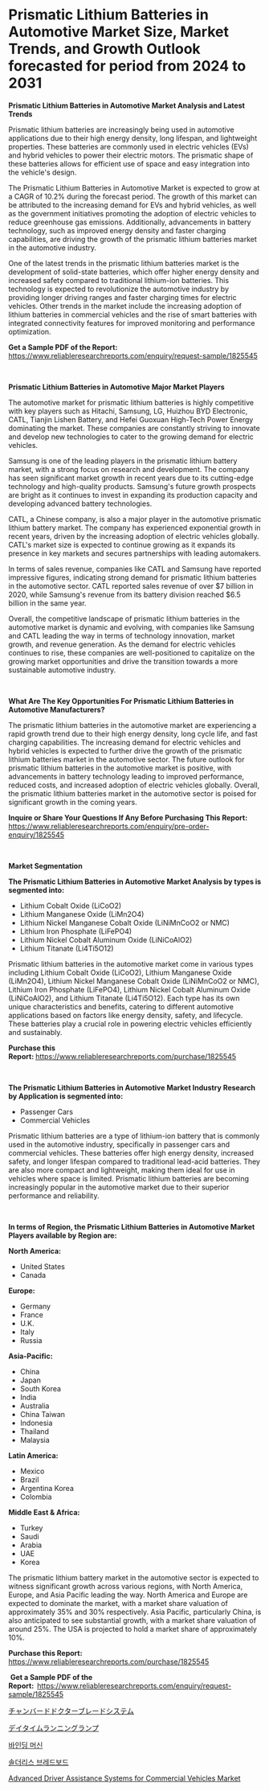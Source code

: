 <p><h1>Prismatic Lithium Batteries in Automotive Market Size, Market Trends, and Growth Outlook forecasted for period from 2024 to 2031</h1></p><p><strong>Prismatic Lithium Batteries in Automotive Market Analysis and Latest Trends</strong></p>
<p><p>Prismatic lithium batteries are increasingly being used in automotive applications due to their high energy density, long lifespan, and lightweight properties. These batteries are commonly used in electric vehicles (EVs) and hybrid vehicles to power their electric motors. The prismatic shape of these batteries allows for efficient use of space and easy integration into the vehicle's design.</p><p>The Prismatic Lithium Batteries in Automotive Market is expected to grow at a CAGR of 10.2% during the forecast period. The growth of this market can be attributed to the increasing demand for EVs and hybrid vehicles, as well as the government initiatives promoting the adoption of electric vehicles to reduce greenhouse gas emissions. Additionally, advancements in battery technology, such as improved energy density and faster charging capabilities, are driving the growth of the prismatic lithium batteries market in the automotive industry.</p><p>One of the latest trends in the prismatic lithium batteries market is the development of solid-state batteries, which offer higher energy density and increased safety compared to traditional lithium-ion batteries. This technology is expected to revolutionize the automotive industry by providing longer driving ranges and faster charging times for electric vehicles. Other trends in the market include the increasing adoption of lithium batteries in commercial vehicles and the rise of smart batteries with integrated connectivity features for improved monitoring and performance optimization.</p></p>
<p><strong>Get a Sample PDF of the Report:&nbsp;</strong> <a href="https://www.reliableresearchreports.com/enquiry/request-sample/1825545">https://www.reliableresearchreports.com/enquiry/request-sample/1825545</a></p>
<p>&nbsp;</p>
<p><strong>Prismatic Lithium Batteries in Automotive Major Market Players</strong></p>
<p><p>The automotive market for prismatic lithium batteries is highly competitive with key players such as Hitachi, Samsung, LG, Huizhou BYD Electronic, CATL, Tianjin Lishen Battery, and Hefei Guoxuan High-Tech Power Energy dominating the market. These companies are constantly striving to innovate and develop new technologies to cater to the growing demand for electric vehicles.</p><p>Samsung is one of the leading players in the prismatic lithium battery market, with a strong focus on research and development. The company has seen significant market growth in recent years due to its cutting-edge technology and high-quality products. Samsung's future growth prospects are bright as it continues to invest in expanding its production capacity and developing advanced battery technologies.</p><p>CATL, a Chinese company, is also a major player in the automotive prismatic lithium battery market. The company has experienced exponential growth in recent years, driven by the increasing adoption of electric vehicles globally. CATL's market size is expected to continue growing as it expands its presence in key markets and secures partnerships with leading automakers.</p><p>In terms of sales revenue, companies like CATL and Samsung have reported impressive figures, indicating strong demand for prismatic lithium batteries in the automotive sector. CATL reported sales revenue of over $7 billion in 2020, while Samsung's revenue from its battery division reached $6.5 billion in the same year.</p><p>Overall, the competitive landscape of prismatic lithium batteries in the automotive market is dynamic and evolving, with companies like Samsung and CATL leading the way in terms of technology innovation, market growth, and revenue generation. As the demand for electric vehicles continues to rise, these companies are well-positioned to capitalize on the growing market opportunities and drive the transition towards a more sustainable automotive industry.</p></p>
<p>&nbsp;</p>
<p><strong>What Are The Key Opportunities For Prismatic Lithium Batteries in Automotive Manufacturers?</strong></p>
<p><p>The prismatic lithium batteries in the automotive market are experiencing a rapid growth trend due to their high energy density, long cycle life, and fast charging capabilities. The increasing demand for electric vehicles and hybrid vehicles is expected to further drive the growth of the prismatic lithium batteries market in the automotive sector. The future outlook for prismatic lithium batteries in the automotive market is positive, with advancements in battery technology leading to improved performance, reduced costs, and increased adoption of electric vehicles globally. Overall, the prismatic lithium batteries market in the automotive sector is poised for significant growth in the coming years.</p></p>
<p><strong>Inquire or Share Your Questions If Any Before Purchasing This Report:</strong> <a href="https://www.reliableresearchreports.com/enquiry/pre-order-enquiry/1825545">https://www.reliableresearchreports.com/enquiry/pre-order-enquiry/1825545</a></p>
<p>&nbsp;</p>
<p><strong>Market Segmentation</strong></p>
<p><strong>The Prismatic Lithium Batteries in Automotive Market Analysis by types is segmented into:</strong></p>
<p><ul><li>Lithium Cobalt Oxide (LiCoO2)</li><li>Lithium Manganese Oxide (LiMn2O4)</li><li>Lithium Nickel Manganese Cobalt Oxide (LiNiMnCoO2 or NMC)</li><li>Lithium Iron Phosphate (LiFePO4)</li><li>Lithium Nickel Cobalt Aluminum Oxide (LiNiCoAlO2)</li><li>Lithium Titanate (Li4Ti5O12)</li></ul></p>
<p><p>Prismatic lithium batteries in the automotive market come in various types including Lithium Cobalt Oxide (LiCoO2), Lithium Manganese Oxide (LiMn2O4), Lithium Nickel Manganese Cobalt Oxide (LiNiMnCoO2 or NMC), Lithium Iron Phosphate (LiFePO4), Lithium Nickel Cobalt Aluminum Oxide (LiNiCoAlO2), and Lithium Titanate (Li4Ti5O12). Each type has its own unique characteristics and benefits, catering to different automotive applications based on factors like energy density, safety, and lifecycle. These batteries play a crucial role in powering electric vehicles efficiently and sustainably.</p></p>
<p><strong>Purchase this Report:&nbsp;</strong><a href="https://www.reliableresearchreports.com/purchase/1825545">https://www.reliableresearchreports.com/purchase/1825545</a></p>
<p>&nbsp;</p>
<p><strong>The Prismatic Lithium Batteries in Automotive Market Industry Research by Application is segmented into:</strong></p>
<p><ul><li>Passenger Cars</li><li>Commercial Vehicles</li></ul></p>
<p><p>Prismatic lithium batteries are a type of lithium-ion battery that is commonly used in the automotive industry, specifically in passenger cars and commercial vehicles. These batteries offer high energy density, increased safety, and longer lifespan compared to traditional lead-acid batteries. They are also more compact and lightweight, making them ideal for use in vehicles where space is limited. Prismatic lithium batteries are becoming increasingly popular in the automotive market due to their superior performance and reliability.</p></p>
<p>&nbsp;</p>
<p><strong>In terms of Region, the Prismatic Lithium Batteries in Automotive Market Players available by Region are:</strong></p>
<p>
    <p> <strong> North America: </strong>
        <ul>
            <li>United States</li>
            <li>Canada</li>
        </ul>
        </p> 
    <p> <strong> Europe: </strong>
        <ul>
            <li>Germany</li>
            <li>France</li>
            <li>U.K.</li>
            <li>Italy</li>
            <li>Russia</li>
        </ul>
        </p> 
    <p> <strong> Asia-Pacific: </strong>
        <ul>
            <li>China</li>
            <li>Japan</li>
            <li>South Korea</li>
            <li>India</li>
            <li>Australia</li>
            <li>China Taiwan</li>
            <li>Indonesia</li>
            <li>Thailand</li>
            <li>Malaysia</li>
        </ul>
        </p> 
    <p> <strong> Latin America: </strong>
        <ul>
            <li>Mexico</li>
            <li>Brazil</li>
            <li>Argentina Korea</li>
            <li>Colombia</li>
        </ul>
        </p> 
    <p> <strong> Middle East & Africa: </strong>
        <ul>
            <li>Turkey</li>
            <li>Saudi</li>
            <li>Arabia</li>
            <li>UAE</li>
            <li>Korea</li>
        </ul>
    </p>
    </p>
<p><p>The prismatic lithium battery market in the automotive sector is expected to witness significant growth across various regions, with North America, Europe, and Asia Pacific leading the way. North America and Europe are expected to dominate the market, with a market share valuation of approximately 35% and 30% respectively. Asia Pacific, particularly China, is also anticipated to see substantial growth, with a market share valuation of around 25%. The USA is projected to hold a market share of approximately 10%.</p></p>
<p><strong>Purchase this Report: </strong><a href="https://www.reliableresearchreports.com/purchase/1825545">https://www.reliableresearchreports.com/purchase/1825545</a></p>
<p>&nbsp;<strong>Get a Sample PDF of the Report:&nbsp;&nbsp;</strong><a href="https://www.reliableresearchreports.com/enquiry/request-sample/1825545">https://www.reliableresearchreports.com/enquiry/request-sample/1825545</a></p>
<p><strong></strong></p>
<p><p><a href="https://medium.com/@jazminjones30/%E3%83%81%E3%83%A3%E3%83%B3%E3%83%90%E3%83%BC%E5%BC%8F%E3%83%89%E3%82%AF%E3%82%BF%E3%83%BC%E3%83%96%E3%83%AC%E3%83%BC%E3%83%89%E3%82%B7%E3%82%B9%E3%83%86%E3%83%A0%E3%81%AE%E5%B8%82%E5%A0%B4%E8%A6%8F%E6%A8%A1-cagr-%E3%83%88%E3%83%AC%E3%83%B3%E3%83%89-2024-2030-095198bccbb1">チャンバードドクターブレードシステム</a></p><p><a href="https://medium.com/@jazminjones30/2024%E5%B9%B4%E3%81%8B%E3%82%892031%E5%B9%B4%E3%81%BE%E3%81%A7%E3%81%AE%E6%9C%9F%E9%96%93%E3%81%AB%E4%BA%88%E6%B8%AC%E3%81%95%E3%82%8C%E3%82%8B%E6%98%BC%E9%96%93%E8%B5%B0%E8%A1%8C%E7%81%AF%E5%B8%82%E5%A0%B4%E3%81%AE%E3%83%88%E3%83%AC%E3%83%B3%E3%83%89%E3%81%A8%E5%B8%82%E5%A0%B4%E5%88%86%E6%9E%90-2450ecbbe1f4">デイタイムランニングランプ</a></p><p><a href="https://medium.com/@m.arbadji/%EB%B0%94%EC%9D%B8%EB%94%A9-%EA%B8%B0%EA%B3%84-%EC%8B%9C%EC%9E%A5-%EA%B7%9C%EB%AA%A8-%EB%B0%8F-%EC%8B%9C%EC%9E%A5-%EB%8F%99%ED%96%A5-%EC%99%84%EC%A0%84%ED%95%9C-%EC%82%B0%EC%97%85-%EA%B0%9C%EC%9A%94-2024%EB%85%84%EB%B6%80%ED%84%B0-2031%EB%85%84%EA%B9%8C%EC%A7%80-e5ce99be3153">바인딩 머신</a></p><p><a href="https://medium.com/@m.arbadji/2024%EB%85%84%EB%B6%80%ED%84%B0-2031%EB%85%84%EA%B9%8C%EC%A7%80%EC%9D%98-%EA%B8%B0%EA%B0%84%EC%97%90-%EB%8C%80%ED%95%9C-%EC%86%94%EB%8D%94%EB%A6%AC%EC%8A%A4-%EB%B8%8C%EB%A0%88%EB%93%9C-%EB%B3%B4%EB%93%9C-%EC%8B%9C%EC%9E%A5-%EB%B6%84%EC%84%9D-%EB%B0%8F-%ED%81%AC%EA%B8%B0-%EC%A0%84%EB%A7%9D-e91f3b0758f3">솔더리스 브레드보드</a></p><p><a href="https://github.com/angelajermaine/Market-Research-Report-List-2/blob/main/advanced-driver-assistance-systems-for-commercial-vehicles-market.md">Advanced Driver Assistance Systems for Commercial Vehicles Market</a></p></p>